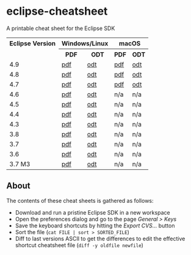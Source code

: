 eclipse-cheatsheet
==================

A printable cheat sheet for the Eclipse SDK

<table>
  <tr>
    <th rowspan=2 valign=top>Eclipse Version</th>
    <th colspan=2>Windows/Linux</th>
    <th colspan=2>macOS</th>
  </tr>
  <tr>
    <th>PDF</th>
    <th>ODT</th>
    <th>PDF</th>
    <th>ODT</th>
  </tr>
  <tr>
    <td>4.9</td>
    <td><a href="https://github.com/pellaton/eclipse-cheatsheet/raw/master/eclipse4.9/eclipse-shortcuts-win-4.9.pdf">pdf</a></td>
    <td><a href="https://github.com/pellaton/eclipse-cheatsheet/raw/master/eclipse4.9/eclipse-shortcuts-win-4.9.odt">odt</a></td>
    <td><a href="https://github.com/pellaton/eclipse-cheatsheet/raw/master/eclipse4.9/eclipse-shortcuts-macos-4.9.pdf">pdf</a></td>
    <td><a href="https://github.com/pellaton/eclipse-cheatsheet/raw/master/eclipse4.9/eclipse-shortcuts-macos-4.9.odt">odt</a></td>
  </tr>
  <tr>
    <td>4.8</td>
    <td><a href="https://github.com/pellaton/eclipse-cheatsheet/raw/master/eclipse4.8/eclipse-shortcuts-win-4.8.pdf">pdf</a></td>
    <td><a href="https://github.com/pellaton/eclipse-cheatsheet/raw/master/eclipse4.8/eclipse-shortcuts-win-4.8.odt">odt</a></td>
    <td><a href="https://github.com/pellaton/eclipse-cheatsheet/raw/master/eclipse4.8/eclipse-shortcuts-macos-4.8.pdf">pdf</a></td>
    <td><a href="https://github.com/pellaton/eclipse-cheatsheet/raw/master/eclipse4.8/eclipse-shortcuts-macos-4.8.odt">odt</a></td>
  </tr>
  <tr>
    <td>4.7</td>
    <td><a href="https://github.com/pellaton/eclipse-cheatsheet/raw/master/eclipse4.7/eclipse-shortcuts-win-4.7.2.pdf">pdf</a></td>
    <td><a href="https://github.com/pellaton/eclipse-cheatsheet/raw/master/eclipse4.7/eclipse-shortcuts-win-4.7.2.odt">odt</a></td>
    <td><a href="https://github.com/pellaton/eclipse-cheatsheet/raw/master/eclipse4.7/eclipse-shortcuts-macos-4.7.2.pdf">pdf</a></td>
    <td><a href="https://github.com/pellaton/eclipse-cheatsheet/raw/master/eclipse4.7/eclipse-shortcuts-macos-4.7.2.odt">odt</a></td>    
  </tr>
  <tr>
    <td>4.6</td>
    <td><a href="https://github.com/pellaton/eclipse-cheatsheet/raw/master/eclipse4.6/eclipse-shortcuts-4.6.0.pdf">pdf</a></td>
    <td><a href="https://github.com/pellaton/eclipse-cheatsheet/raw/master/eclipse4.6/eclipse-shortcuts-4.6.0.odt">odt</a></td>
    <td>n/a</td>
    <td>n/a</td>
  </tr>
  <tr>
    <td>4.5</td>
    <td><a href="https://github.com/pellaton/eclipse-cheatsheet/raw/master/eclipse4.5/eclipse-shortcuts-4.5.0.pdf">pdf</a></td>
    <td><a href="https://github.com/pellaton/eclipse-cheatsheet/raw/master/eclipse4.5/eclipse-shortcuts-4.5.0.odt">odt</a></td>
    <td>n/a</td>
    <td>n/a</td>
  </tr>
  <tr>
    <td>4.4</td>
    <td><a href="https://github.com/pellaton/eclipse-cheatsheet/raw/master/eclipse4.4/eclipse-shortcuts-4.4.0.pdf">pdf</a></td>
    <td><a href="https://github.com/pellaton/eclipse-cheatsheet/raw/master/eclipse4.4/eclipse-shortcuts-4.4.0.odt">odt</a></td>
    <td>n/a</td>
    <td>n/a</td>
  </tr>
  <tr>
    <td>4.3</td>
    <td><a href="https://github.com/pellaton/eclipse-cheatsheet/raw/master/eclipse4.3/eclipse-shortcuts-4.3.0.pdf">pdf</a></td>
    <td><a href="https://github.com/pellaton/eclipse-cheatsheet/raw/master/eclipse4.3/eclipse-shortcuts-4.3.0.odt">odt</a></td>
    <td>n/a</td>
    <td>n/a</td>
  </tr>
  <tr>
    <td>3.8</td>
    <td><a href="https://github.com/pellaton/eclipse-cheatsheet/raw/master/eclipse3.8/eclipse-shortcuts-3.8.0.pdf">pdf</a></td>
    <td><a href="https://github.com/pellaton/eclipse-cheatsheet/raw/master/eclipse3.8/eclipse-shortcuts-3.8.0.odt">odt</a></td>
    <td>n/a</td>
    <td>n/a</td>
  </tr>
  <tr>
    <td>3.7</td>
    <td><a href="https://github.com/pellaton/eclipse-cheatsheet/raw/master/eclipse3.7/eclipse-shortcuts-3.7.0.pdf">pdf</a></td>
    <td><a href="https://github.com/pellaton/eclipse-cheatsheet/raw/master/eclipse3.7/eclipse-shortcuts-3.7.0.odt">odt</a></td>
    <td>n/a</td>
    <td>n/a</td>
  </tr>
  <tr>
    <td>3.6</td>
    <td><a href="https://github.com/pellaton/eclipse-cheatsheet/raw/master/eclipse3.6/eclipse-shortcuts-3.6.2.pdf">pdf</a></td>
    <td><a href="https://github.com/pellaton/eclipse-cheatsheet/raw/master/eclipse3.6/eclipse-shortcuts-3.6.2.odt">odt</a></td>
    <td>n/a</td>
    <td>n/a</td>
  </tr>
  <tr>
    <td>3.7 M3</td>
    <td><a href="https://github.com/pellaton/eclipse-cheatsheet/raw/master/eclipse3.7/eclipse-shortcuts-3.7.m3.pdf">pdf</a></td>
    <td><a href="https://github.com/pellaton/eclipse-cheatsheet/raw/master/eclipse3.7/eclipse-shortcuts-3.7.m3.odt">odt</a></td>
    <td>n/a</td>
    <td>n/a</td>    
  </tr>

</table>

## About
The contents of these cheat sheets is gathered as follows:
- Download and run a pristine Eclipse SDK in a new workspace
- Open the preferences dialog and go to the page <i>General > Keys</i>
- Save the keyboard shortcuts by hitting the <i>Export CVS...</i> button
- Sort the file (`cat FILE | sort > SORTED_FILE`)
- Diff to last versions ASCII to get the differences to edit the effective shortcut cheatsheet file (`diff -y oldfile newfile`)

